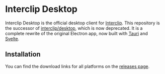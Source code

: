 # Interclip Desktop

Interclip Desktop is the official desktop client for [Interclip](https://interclip.app). This repository is the successor of [interclip/desktop](https://github.com/interclip/desktop), which is now deprecated. It is a complete rewrite of the original Electron app, now built with [Tauri](https://tauri.app) and [Svelte](https://svelte.dev).

## Installation 

You can find the download links for all platforms on the [releases page](https://github.com/interclip/iclip-tauri/releases/latest).